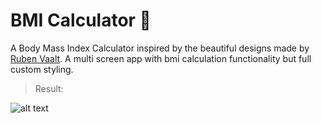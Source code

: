 # BMI Calculator 💪

A Body Mass Index Calculator inspired by the beautiful designs made by [Ruben Vaalt](https://dribbble.com/shots/4585382-Simple-BMI-Calculator). A multi screen app with bmi calculation functionality but full custom styling. 

> Result:

![alt text](https://github.com/deliciafernandes/Dels-app-directory/blob/master/BmiCalci/assests/images/result.gif)

